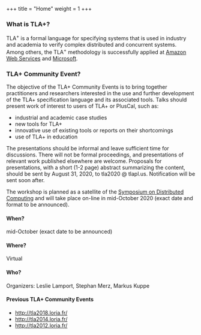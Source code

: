 +++
title = "Home"
weight = 1
+++


### What is TLA+?
<!-- Point at industrial success stories of TLA+ (Amazon/Microsoft/...) -->
TLA<sup>+</sup> is a formal language for specifying systems that is used in industry and academia to verify complex distributed and concurrent systems. Among others, the TLA<sup>+</sup> methodology is successfully applied at [Amazon Web Services](http://lamport.azurewebsites.net/tla/amazon-excerpt.html) and [Microsoft](https://azure.microsoft.com/en-us/blog/azure-cosmos-db-pushing-the-frontier-of-globally-distributed-databases/).

### TLA+ Community Event?

The objective of the TLA+ Community Events is to bring together practitioners and researchers interested in the use and further development of the TLA+ specification language and its associated tools.  Talks should present work of interest to users of TLA+ or PlusCal, such as:

* industrial and academic case studies
* new tools for TLA+
* innovative use of existing tools or reports on their shortcomings
* use of TLA+ in education

The presentations should be informal and leave sufficient time for discussions. There will not be formal proceedings, and presentations of relevant work published elsewhere are welcome.
Proposals for presentations, with a short (1-2 page) abstract summarizing the content, should be sent by August 31, 2020, to tla2020 @ tlapl.us. Notification will be sent soon after.

The workshop is planned as a satellite of the [Symposium on Distributed Computing](http://www.disc-conference.org/wp/disc2020/) and will take place on-line in mid-October 2020 (exact date and format to be announced).

#### When?

mid-October (exact date to be announced)

#### Where?

Virtual

#### Who?

Organizers: Leslie Lamport, Stephan Merz, Markus Kuppe

#### Previous TLA+ Community Events

* http://tla2018.loria.fr/
* http://tla2014.loria.fr/
* http://tla2012.loria.fr/
